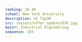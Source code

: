 ```yaml
---
ranking: 16-30
school: New York University
description: US Top30
src: /assets/offer_update/076.jpg
major: Industrial Engineering
sequence: 103
---
```

